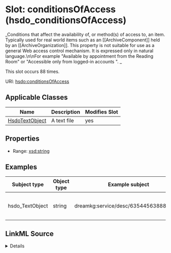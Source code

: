 

# Slot: conditionsOfAccess (hsdo_conditionsOfAccess)


_Conditions that affect the availability of, or method(s) of access to, an item. Typically used for real world items such as an [[ArchiveComponent]] held by an [[ArchiveOrganization]]. This property is not suitable for use as a general Web access control mechanism. It is expressed only in natural language.\n\nFor example "Available by appointment from the Reading Room" or "Accessible only from logged-in accounts ". _






This slot occurs 88 times.


URI: [hsdo:conditionsOfAccess](http://schema.org/conditionsOfAccess)



<!-- no inheritance hierarchy -->





## Applicable Classes

| Name | Description | Modifies Slot |
| --- | --- | --- |
| [HsdoTextObject](../classes/HsdoTextObject.md) | A text file |  yes  |







## Properties

* Range: [xsd:string](http://www.w3.org/2001/XMLSchema#string)






## Examples

| Subject type | Object type | Example subject | Example object | Occurrences |
| --- | --- | --- | --- | --- |
| hsdo_TextObject | string | dreamkg:service/desc/6354456388829184 | We serve single men experiencing homelessness. | 88 |




## LinkML Source

<details>

```yaml
name: hsdo_conditionsOfAccess
annotations:
  count:
    tag: count
    value: 88
description: 'Conditions that affect the availability of, or method(s) of access to,
  an item. Typically used for real world items such as an [[ArchiveComponent]] held
  by an [[ArchiveOrganization]]. This property is not suitable for use as a general
  Web access control mechanism. It is expressed only in natural language.\n\nFor example
  "Available by appointment from the Reading Room" or "Accessible only from logged-in
  accounts ". '
title: conditionsOfAccess
examples:
- description: hsdo_TextObject→string
  object:
    example_object: We serve single men experiencing homelessness.
    example_object_type: string
    example_predicate: hsdo:conditionsOfAccess
    example_subject: dreamkg:service/desc/6354456388829184
    example_subject_type: hsdo_TextObject
from_schema: dream-kg
rank: 1000
slot_uri: hsdo:conditionsOfAccess
alias: hsdo_conditionsOfAccess
domain_of:
- hsdo_TextObject
range: string

```
</details>
